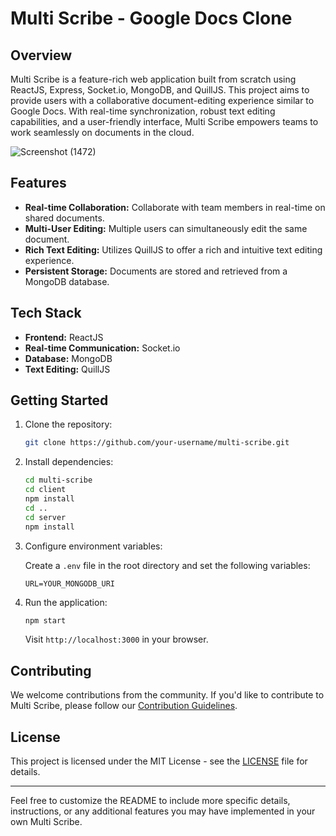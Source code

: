 # Multi Scribe - Google Docs Clone

## Overview

Multi Scribe is a feature-rich web application built from scratch using ReactJS, Express, Socket.io, MongoDB, and QuillJS. This project aims to provide users with a collaborative document-editing experience similar to Google Docs. With real-time synchronization, robust text editing capabilities, and a user-friendly interface, Multi Scribe empowers teams to work seamlessly on documents in the cloud.

![Screenshot (1472)](https://github.com/HIMU-2001/Multi_Scribe/assets/100105826/70d02bbf-c3c9-4fb8-833b-9a7bfbb8264f)

## Features

- **Real-time Collaboration:** Collaborate with team members in real-time on shared documents.
- **Multi-User Editing:** Multiple users can simultaneously edit the same document.
- **Rich Text Editing:** Utilizes QuillJS to offer a rich and intuitive text editing experience.
- **Persistent Storage:** Documents are stored and retrieved from a MongoDB database.

## Tech Stack

- **Frontend:** ReactJS
- **Real-time Communication:** Socket.io
- **Database:** MongoDB
- **Text Editing:** QuillJS

## Getting Started

1. Clone the repository:

   ```bash
   git clone https://github.com/your-username/multi-scribe.git
   ```

2. Install dependencies:

   ```bash
   cd multi-scribe
   cd client
   npm install
   cd ..
   cd server
   npm install
   ```

3. Configure environment variables:

   Create a `.env` file in the root directory and set the following variables:

   ```env
   URL=YOUR_MONGODB_URI
   ```

4. Run the application:

   ```bash
   npm start
   ```

   Visit `http://localhost:3000` in your browser.

## Contributing

We welcome contributions from the community. If you'd like to contribute to Multi Scribe, please follow our [Contribution Guidelines](CONTRIBUTING.md).

## License

This project is licensed under the MIT License - see the [LICENSE](LICENSE) file for details.


---

Feel free to customize the README to include more specific details, instructions, or any additional features you may have implemented in your own Multi Scribe.
